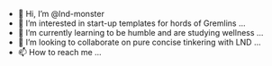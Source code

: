 - 👋 Hi, I’m @lnd-monster
- 👀 I’m interested in start-up templates for hords of Gremlins ...
- 🌱 I’m currently learning to be humble and are studying wellness ...
- 💞️ I’m looking to collaborate on pure concise tinkering with LND ...
- 📫 How to reach me ...

<!---
lnd-monster/lnd-monster is a ✨ special ✨ repository because its `README.md` (this file) appears on your GitHub profile.
You can click the Preview link to take a look at your changes.
--->
